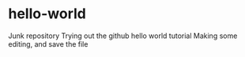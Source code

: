 # hello-world
Junk repository
Trying out the github hello world tutorial
Making some editing, and save the file
